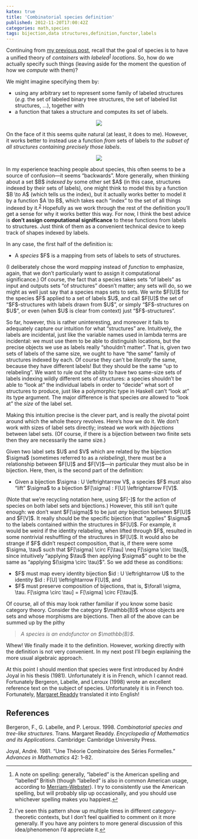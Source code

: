 ```yaml
---
katex: true
title: 'Combinatorial species definition'
published: 2012-11-20T17:00:42Z
categories: math,species
tags: bijection,data structures,definition,functor,labels
---
```


<p><!-- -*- compile-command: "BlogLiteratelyD 03-defn.markdown &gt; 03-defn.html" -*- --> Continuing from <a href="https://byorgey.github.io/blog/posts/2012/10/27/decomposing-data-structures.html">my previous post</a>, recall that the goal of species is to have a unified theory of <em>containers</em> with <em>labeled<sup><a href="#fn1" class="footnoteRef" id="fnref1">1</a></sup> locations</em>. So, how do we actually specify such things (leaving aside for the moment the question of how we <em>compute</em> with them)?</p>
<p>We might imagine specifying them by:</p>
<ul>
<li>using any arbitrary set to represent some family of labeled structures (<em>e.g.</em> the set of labeled binary tree structures, the set of labeled list structures, …), together with</li>
<li>a function that takes a structure and computes its set of labels.</li>
</ul>
<div style="text-align:center;">
<div class="figure">
<img src="http://byorgey.files.wordpress.com/2012/11/bf68c3f079dd47e1fdff8761e7f4c910.png" /><p class="caption"></p>
</div>
</div>
<p>On the face of it this seems quite natural (at least, it does to me). However, it works better to instead use a function <em>from</em> sets of labels to <em>the subset of all structures containing precisely those labels</em>.</p>
<div style="text-align:center;">
<div class="figure">
<img src="http://byorgey.files.wordpress.com/2012/11/dcc9ae3b9e3b449bdb46970bd943ea66.png" /><p class="caption"></p>
</div>
</div>
<p>In my experience teaching people about species, this often seems to be a source of confusion—it seems “backwards”. More generally, when thinking about a set $B$ <em>indexed by</em> some other set $A$ (in this case, structures indexed by their sets of labels), one might think to model this by a function $B \to A$ (which tells us the index), but it actually works better to model it by a function $A \to B$, which takes each “index” to the set of all things indexed by it.<sup><a href="#fn2" class="footnoteRef" id="fnref2">2</a></sup> Hopefully as we work through the rest of the definition you’ll get a sense for why it works better this way. For now, I think the best advice is <strong>don’t assign computational significance</strong> to these functions from labels to structures. Just think of them as a convenient technical device to keep track of shapes indexed by labels.</p>
<p>In any case, the first half of the definition is:</p>
<ul>
<li>A <em>species</em> $F$ is a mapping from sets of labels to sets of structures.</li>
</ul>
<p>(I deliberately chose the word <em>mapping</em> instead of <em>function</em> to emphasize, again, that we don’t particularly want to assign it computational significance.) Of course, the fact that a species takes sets “of labels” as input and outputs sets “of structures” doesn’t matter; any sets will do, so we might as well just say that a species maps sets to sets. We write $F[U]$ for the species $F$ applied to a set of labels $U$, and call $F[U]$ the set of “$F$-structures with labels drawn from $U$”, or simply “$F$-structures on $U$”, or even (when $U$ is clear from context) just “$F$-structures”.</p>
<p>So far, however, this is rather uninteresting, and moreover it fails to adequately capture our intuition for what “structures” are. Intuitively, the labels are incidental, just like the variable names used in lambda terms are incidental: we must use them to be able to distinguish locations, but the precise objects we use as labels really “shouldn’t matter”. That is, given two sets of labels of the same size, we ought to have “the same” family of structures indexed by each. Of course they can’t be <em>literally</em> the same, because they have different labels! But they should be the same “up to relabeling”. We want to rule out the ability to have two same-size sets of labels indexing wildly different sets of structures: a species shouldn’t be able to “look at” the individual labels in order to “decide” what sort of structures to produce, just like a polymorphic type in Haskell can’t “look at” its type argument. The major difference is that species <em>are</em> allowed to “look at” the <em>size</em> of the label set.</p>
<p>Making this intuition precise is the clever part, and is really the pivotal point around which the whole theory revolves. Here’s how we do it. We don’t work with sizes of label sets directly; instead we work with <em>bijections</em> between label sets. (Of course, if there is a bijection between two finite sets then they are necessarily the same size.)</p>
<p>Given two label sets $U$ and $V$ which are related by the bijection $\sigma$ (sometimes referred to as a <em>relabeling</em>), there must be a relationship between $F[U]$ and $F[V]$—in particular they must also be in bijection. Here, then, is the second part of the definition:</p>
<ul>
<li>Given a bijection $\sigma : U \leftrightarrow V$, a species $F$ must also “lift” $\sigma$ to a bijection $F[\sigma] : F[U] \leftrightarrow F[V]$.</li>
</ul>
<p>(Note that we’re recycling notation here, using $F[-]$ for the action of species on both label sets and bijections.) However, this still isn’t quite enough: we don’t want $F[\sigma]$ to be just <em>any</em> bijection between $F[U]$ and $F[V]$. It really should be the specific bijection that “applies” $\sigma$ to the labels contained within the structures in $F[U]$. For example, it would be weird if the identity relabeling, when lifted through $F$, resulted in some nontrivial reshuffling of the structures in $F[U]$. It would also be strange if $F$ didn’t respect composition, that is, if there were some $\sigma, \tau$ such that $F[\sigma] \circ F[\tau] \neq F[\sigma \circ \tau]$, since intuitively “applying $\tau$ then applying $\sigma$” ought to be the same as “applying $(\sigma \circ \tau)$”. So we add these as conditions:</p>
<ul>
<li>$F$ must map every identity bijection $id : U \leftrightarrow U$ to the identity $id : F[U] \leftrightarrow F[U]$, and</li>
<li>$F$ must preserve composition of bijections, that is, $\forall \sigma, \tau. F[\sigma \circ \tau] = F[\sigma] \circ F[\tau]$.</li>
</ul>
<p>Of course, all of this may look rather familiar if you know some basic category theory. Consider the category $\mathbb{B}$ whose objects are sets and whose morphisms are bijections. Then all of the above can be summed up by the pithy</p>

<blockquote>
<em>A species is an endofunctor on $\mathbb{B}$.</em>
</blockquote>

<p>Whew! We finally made it to the definition. However, working directly with the definition is not very convenient. In my next post I’ll begin explaining the more usual algebraic approach.</p>
<p>At this point I should mention that species were first introduced by André Joyal in his thesis (1981). Unfortunately it is in French, which I cannot read. Fortunately Bergeron, Labelle, and Leroux (1998) wrote an excellent reference text on the subject of species. Unfortunately it is in French too. Fortunately, <a href="http://www.ms.uky.edu/~readdy/">Margaret Readdy</a> translated it into English!</p>
<h2 id="references">References</h2>
<p>Bergeron, F., G. Labelle, and P. Leroux. 1998. <em>Combinatorial species and tree-like structures</em>. Trans. Margaret Readdy. <em>Encyclopedia of Mathematics and its Applications</em>. Cambridge: Cambridge University Press.</p>
<p>Joyal, André. 1981. “Une Théorie Combinatoire des Séries Formelles.” <em>Advances in Mathematics</em> 42: 1–82.</p>
<div class="footnotes">
<hr />
<ol>
<li id="fn1"><p>A note on spelling: generally, “labeled” is the American spelling and “labelled” British (though “labelled” is also in common American usage, according to <a href="http://www.merriam-webster.com/dictionary/labeled">Merriam-Webster</a>). I try to consistently use the American spelling, but will probably slip up occasionally, and you should use whichever spelling makes you happiest.<a href="#fnref1">↩</a></p></li>
<li id="fn2"><p>I’ve seen this pattern show up multiple times in different category-theoretic contexts, but I don’t feel qualified to comment on it more generally. If you have any pointers to more general discussion of this idea/phenomenon I’d appreciate it.<a href="#fnref2">↩</a></p></li>
</ol>
</div>

